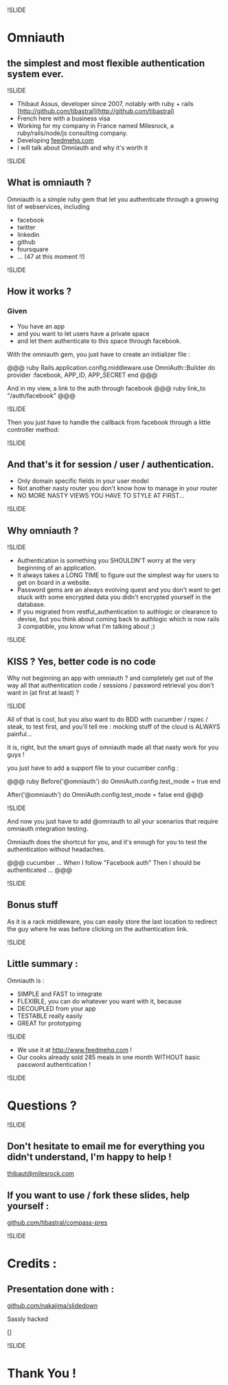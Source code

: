 !SLIDE

# Omniauth
## the simplest and most flexible authentication system ever.

!SLIDE

* Thibaut Assus, developer since 2007, notably with ruby + rails [http://github.com/tibastral](http://github.com/tibastral)
* French here with a business visa
* Working for my company in France named Milesrock, a ruby/rails/node/js consulting
  company.
* Developing [feedmehq.com](http://www.feedmehq.com)
* I will talk about Omniauth and why it's worth it

!SLIDE

## What is omniauth ?

Omniauth is a simple ruby gem that let you authenticate through a growing list of webservices, including

* facebook
* twitter
* linkedin
* github
* foursquare
* ... (47 at this moment !!)

!SLIDE

## How it works ?

### Given

* You have an app
* and you want to let users have a private space
* and let them authenticate to this space through facebook.

With the omniauth gem, you just have to create an initializer file :

@@@ ruby
Rails.application.config.middleware.use OmniAuth::Builder do
  provider :facebook, APP_ID, APP_SECRET
end
@@@

And in my view, a link to the auth through facebook
@@@ ruby
link_to "/auth/facebook"
@@@

!SLIDE

Then you just have to handle the callback from facebook through a little controller method:

<script src="https://gist.github.com/961744.js"> </script>

!SLIDE

## And that's it for session / user / authentication.

* Only domain specific fields in your user model
* Not another nasty router you don't know how to manage in your router
* NO MORE NASTY VIEWS YOU HAVE TO STYLE AT FIRST...

!SLIDE

## Why omniauth ?

!SLIDE

* Authentication is something you SHOULDN'T worry at the very beginning of an application.
* It always takes a LONG TIME to figure out the simplest way for users to get on board in a website.
* Password gems are an always evolving quest and you don't want to get stuck with some encrypted data you didn't encrypted yourself in the database.
* If you migrated from restful_authentication to authlogic or clearance to devise, but you think about coming back to authlogic which is now rails 3 compatible, you know what I'm talking about ;)

!SLIDE

## KISS ? Yes, better code is no code

Why not beginning an app with omniauth ? and completely get out of the way all that authentication code / sessions / password retrieval you don't want in (at first at least) ?

!SLIDE

All of that is cool, but you also want to do BDD with cucumber / rspec / steak, to test first, and you'll tell me : mocking stuff of the cloud is ALWAYS painful...

It is, right, but the smart guys of omniauth made all that nasty work for you guys !

you just have to add a support file to your cucumber config :

@@@ ruby
Before('@omniauth') do
  OmniAuth.config.test_mode = true
end

After('@omniauth') do
  OmniAuth.config.test_mode = false
end
@@@

!SLIDE

And now you just have to add @omniauth to all your scenarios that require omniauth integration
testing.

Omniauth does the shortcut for you, and it's enough for you to test the authentication without headaches.

@@@ cucumber
...
When I follow "Facebook auth"
Then I should be authenticated
...
@@@

!SLIDE

## Bonus stuff

As it is a rack middleware, you can easily store the last location to redirect the guy where he was before clicking on the authentication link.

<script src="https://gist.github.com/961740.js"> </script>

!SLIDE

## Little summary :

Omniauth is :

* SIMPLE and FAST to integrate
* FLEXIBLE, you can do whatever you want with it, because
* DECOUPLED from your app
* TESTABLE really easily
* GREAT for prototyping

!SLIDE

* We use it at http://www.feedmehq.com !
* Our cooks already sold 285 meals in one month WITHOUT basic password authentication !

!SLIDE

# Questions ?

!SLIDE

## Don't hesitate to email me for everything you didn't understand, I'm happy to help !

[thibaut@milesrock.com](mailto:thibaut@milesrock.com)

## If you want to use / fork these slides, help yourself :

[github.com/tibastral/compass-pres](http://github.com/tibastral/compass-pres)

!SLIDE

# Credits :

## Presentation done with :

[github.com/nakajima/slidedown](https://github.com/nakajima/slidedown)

Sassly hacked

[]


!SLIDE

# Thank You !
